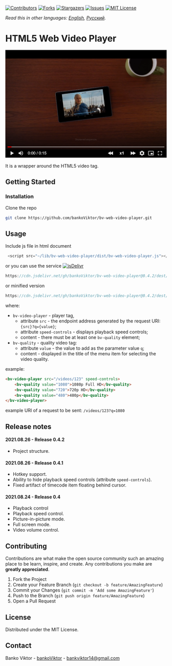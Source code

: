 [![Contributors][contributors-shield]][contributors-url]
[![Forks][forks-shield]][forks-url]
[![Stargazers][stars-shield]][stars-url]
[![Issues][issues-shield]][issues-url]
[![MIT License][license-shield]][license-url]

*Read this in other languages: [English](README.md), [Русский](README.ru.md).*

<!-- ABOUT THE PROJECT -->
# HTML5 Web Video Player

![Product Name Screen Shot][product-screenshot]

It is a wrapper around the HTML5 video tag.


<!-- GETTING STARTED -->
## Getting Started


### Installation

Clone the repo
```sh
git clone https://github.com/bankoViktor/bv-web-video-player.git
```


<!-- USAGE EXAMPLES -->
## Usage

Include js file in html document
```js
 <script src="~/lib/bv-web-video-player/dist/bv-web-video-player.js"></script>
```
or you can use the service [![jsDelivr][jsdelivr-badge]][jsdelivr-url]
```js
https://cdn.jsdelivr.net/gh/bankoViktor/bv-web-video-player@0.4.2/dest/bv-web-video-player.js
```
or minified version
```js
https://cdn.jsdelivr.net/gh/bankoViktor/bv-web-video-player@0.4.2/dest/bv-web-video-player.min.js
```
where:
- `bv-video-player` - player tag,
    - attribute `src` - the endpoint address generated by the request URI: `{src}?q={value}`;
    - attribute `speed-controls` - displays playback speed controls;
    - content - there must be at least one `bv-quality` element;
- `bv-quality` - quality video tag:
    - attribute `value` - the value to add as the parameter value `q`;
    - content - displayed in the title of the menu item for selecting the video quality.

example:
```html
<bv-video-player src="/videos/123" speed-controls>
	<bv-quality value="1080">1080p Full HD</bv-quality>
	<bv-quality value="720">720p HD</bv-quality>
	<bv-quality value="480">480p</bv-quality>
</bv-video-player>
```
example URI of a request to be sent: `/videos/123?q=1080` 


<!-- RELEASE NOTES -->
## Release notes

#### 2021.08.26 - Release 0.4.2
- Project structure.

#### 2021.08.26 - Release 0.4.1
- Hotkey support.
- Ability to hide playback speed controls (attribute `speed-controls`).
- Fixed artifact of timecode item floating behind cursor.

#### 2021.08.24 - Release 0.4
- Playback control
- Playback speed control.
- Picture-in-picture mode.
- Full screen mode.
- Video volume control.


<!-- CONTRIBUTING -->
## Contributing

Contributions are what make the open source community such an amazing place to be learn, inspire, and create. Any contributions you make are **greatly appreciated**.

1. Fork the Project
2. Create your Feature Branch (`git checkout -b feature/AmazingFeature`)
3. Commit your Changes (`git commit -m 'Add some AmazingFeature'`)
4. Push to the Branch (`git push origin feature/AmazingFeature`)
5. Open a Pull Request
 
 
<!-- LICENSE -->
## License

Distributed under the MIT License.


<!-- CONTACT -->
## Contact

Banko Viktor - [bankoViktor][github-profile] - bankviktor14@gmail.com


<!-- MARKDOWN LINKS & IMAGES -->
[contributors-shield]: https://img.shields.io/github/contributors/bankoViktor/bv-web-video-player.svg?style=for-the-badge
[contributors-url]: https://github.com/bankoViktor/bv-web-video-player/graphs/contributors
[forks-shield]: https://img.shields.io/github/forks/bankoViktor/bv-web-video-player.svg?style=for-the-badge
[forks-url]: https://github.com/bankoViktor/bv-web-video-player/network/members
[stars-shield]: https://img.shields.io/github/stars/bankoViktor/bv-web-video-player.svg?style=for-the-badge
[stars-url]: https://github.com/bankoViktor/bv-web-video-player/stargazers
[issues-shield]: https://img.shields.io/github/issues/bankoViktor/bv-web-video-player.svg?style=for-the-badge
[issues-url]: https://github.com/bankoViktor/bv-web-video-player/issues
[license-shield]: https://img.shields.io/github/license/bankoViktor/bv-web-video-player.svg?style=for-the-badge
[license-url]: https://github.com/bankoViktor/bv-web-video-player/blob/master/LICENSE.txt
[linkedin-shield]: https://img.shields.io/badge/-LinkedIn-black.svg?style=for-the-badge&logo=linkedin&colorB=555
[product-screenshot]: screenshot.png
[github-profile]: https://github.com/bankoViktor
[jsdelivr-url]: https://www.jsdelivr.com
[jsdelivr-badge]: https://data.jsdelivr.com/v1/package/gh/bankoViktor/bv-web-video-player/badge
